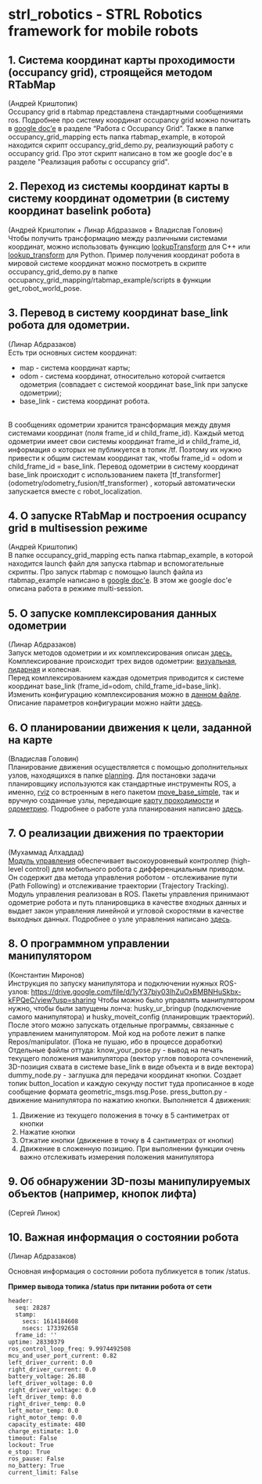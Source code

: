 # strl_robotics - STRL Robotics framework for mobile robots


**1. Система координат карты проходимости (occupancy grid), строящейся методом RTabMap** 
---
(Андрей Криштопик)<br/>
Occupancy grid в rtabmap представлена стандартными сообщениями ros. Подробнее про систему координат occupancy grid можно почитать в [google doc’е](https://docs.google.com/document/d/1c-a6FynTeuAUqqo1ZnpUuR1_c4Y5wkpEJcfqtCDtESY/edit?usp=sharing) в разделе “Работа с Occupancy Grid”. Также в папке occupancy\_grid\_mapping есть папка rtabmap\_example, в которой находится скрипт occupancy\_grid\_demo.py, реализующий работу с occupancy grid. Про этот скрипт написано в том же google doc'е в разделе "Реализация работы с occupancy grid".



**2. Переход из системы координат карты в систему координат одометрии (в систему координат baselink робота)** 
---
(Андрей Криштопик + Линар Абдразаков + Владислав Головин)<br/>
Чтобы получить трансформацию между различными системами координат, можно использовать функцию [lookupTransform](http://wiki.ros.org/tf2/Tutorials/Writing%20a%20tf2%20listener%20%28C%2B%2B%29) для C++ или [lookup_transform](http://wiki.ros.org/tf2/Tutorials/Writing%20a%20tf2%20listener%20%28Python%29) для Python. Пример получения координат робота в мировой системе координат можно посмотреть в скрипте occupancy\_grid\_demo.py в папке occupancy\_grid\_mapping/rtabmap\_example/scripts в функции get\_robot\_world\_pose. 



**3. Перевод в систему координат base_link робота для одометрии.** 
---
(Линар Абдразаков)<br/>
Есть три основных систем координат:
- map - система координат карты;
- odom - система координат, относительно которой считается одометрия (совпадает с системой координат base_link при запуске одометрии);
- base_link - система координат робота.
<br/>
В сообщениях одометрии хранится трансформация между двумя системами координат (поля frame_id и child_frame_id). Каждый метод одометрии имеет свои системы координат frame_id и child_frame_id, информация о которых не публикуется в топик /tf. Поэтому их нужно привести к общим системам координат так, чтобы frame_id = odom и child_frame_id = base_link. 
Перевод одометрии в систему координат base_link происходит с использованием пакета [tf_transformer](odometry/odometry_fusion/tf_transformer) , который автоматически запускается вместе с robot_localization.



**4. О запуске RTabMap и построения ocupancy grid в multisession режиме** 
---
(Андрей Криштопик)<br/>
В папке occupancy\_grid\_mapping есть папка rtabmap\_example, в которой находится launch файл для запуска rtabmap и вспомогательные скрипты. Про запуск rtabmap с помощью launch файла из rtabmap\_example написано в [google doc'е](https://docs.google.com/document/d/1CMNFhYlmfJb-XJJDk92J0y-mMTqQdyz_rtd2w-TJOmI/edit?usp=sharing). В этом же google doc'е описана работа в режиме multi-session.



**5. О запуске комплексирования данных одометрии** 
---
(Линар Абдразаков)<br/>
Запуск методов одометрии и их комплексирования описан [здесь.](odometry) <br/>
Комплексирование происходит трех видов одометрии: [визуальная](odometry/visual_odometry), [лидарная](odometry/lidar_odometry) и колесная. <br/>
Перед комплексированием каждая одометрия приводится к системе координат base_link (frame_id=odom, child_frame_id=base_link).
Изменить конфигурацию комплексирования можно в [данном файле](odometry/odometry_fusion/robot_localization/params/husky_mipt_odometry_fusion.yaml). Описание параметров конфигурации можно найти [здесь](http://docs.ros.org/en/melodic/api/robot_localization/html/state_estimation_nodes.html). 


**6. О планировании движения к цели, заданной на карте** 
---
(Владислав Головин)<br/>
Планирование движения осуществляется с помощью дополнительных узлов, находящихся в папке [planning](planning). Для постановки задачи планировщику используются как стандартные инструменты ROS, а именно, [rviz](http://wiki.ros.org/rviz) со встроенным в него пакетом [move\_base\_simple](http://wiki.ros.org/move_base_simple), так и вручную созданные узлы, передающие [карту проходимости](occupancy_grid_mapping) и [одометрию](odometry). Подробнее о работе узла планирования написано [здесь](planning/README.md).

**7. О реализации движения по траектории** 
---
(Мухаммад Алхаддад)<br/>
[Модуль управления](control) обеспечивает высокоуровневый контроллер (high-level control) для мобильного робота с дифференциальным приводом. Он содержит два метода управления роботом - отслеживание пути (Path Following) и отслеживание траектории (Trajectory Tracking). Модуль управления реализован в ROS. Пакеты управления принимают одометрие робота и путь планировщика в качестве входных данных и выдает закон управления линейной и угловой скоростями в качестве выходных данных. Подробнее о узле управления написано [здесь](control). 

**8. О программном управлении манипулятором** 
---
(Константин Миронов)<br/>
Инструкция по запуску манипулятора и подключении нужных ROS-узлов: https://drive.google.com/file/d/1yY37bjy03IhZuOxBMBNHuSkbx-kFPQeC/view?usp=sharing
Чтобы можно было управлять манипулятором нужно, чтобы были запущены лонча: husky_ur_bringup (подключение самого манипулятора) и husky_moveit_config (планировщик траекторий). После этого можно запускать отдельные программы, связанные с управлением манипулятором.
Мой код на роботе лежит в папке Repos/manipulator. (Пока не пушаю, ибо в процессе доработки) Отдельные файлы оттуда:
know_your_pose.py - вывод на печать текущего положения манипулятора (вектор углов поворота сочленений, 3D-позиция схвата в системе base_link в виде объекта и в виде вектора)
dummy_node.py - заглушка для передачи координат кнопки. Создает топик button_location и каждую секунду постит туда прописанное в коде сообщение формата geometric_msgs.msg.Pose.
press_button.py - движение манипулятора по нажатию кнопки. Выполняется 4 движения:
1) Движение из текущего положения в точку в 5 сантиметрах от кнопки
2) Нажатие кнопки
3) Отжатие кнопки (движение в точку в 4 сантиметрах от кнопки)
4) Движение в сложенную позицию.
При выполнении функции очень важно отслеживать измерения положения манипулятора


**9. Об обнаружении 3D-позы манипулируемых объектов (например, кнопок лифта)** 
---
(Сергей Линок)<br/>

**10. Важная информация о состоянии робота** 
---
(Линар Абдразаков)<br/>

Основная информация о состоянии робота публикуется в топик /status. 

**Пример вывода топика /status при питании робота от сети**

```
header:                              
  seq: 28287
  stamp:
    secs: 1614184608
    nsecs: 173392658
  frame_id: ''
uptime: 28330379
ros_control_loop_freq: 9.9974492508
mcu_and_user_port_current: 0.82
left_driver_current: 0.0
right_driver_current: 0.0
battery_voltage: 26.88
left_driver_voltage: 0.0
right_driver_voltage: 0.0
left_driver_temp: 0.0
right_driver_temp: 0.0
left_motor_temp: 0.0
right_motor_temp: 0.0
capacity_estimate: 480
charge_estimate: 1.0
timeout: False
lockout: True
e_stop: True
ros_pause: False
no_battery: True
current_limit: False
```
